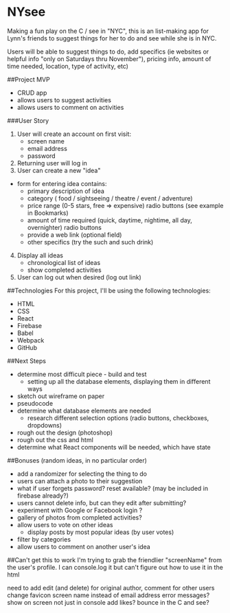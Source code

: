 # NYsee
Making a fun play on the C / see in "NYC", this is an list-making app for Lynn's friends to suggest things for her to do and see while she is in NYC.

Users will be able to suggest things to do, add specifics (ie websites or helpful info "only on Saturdays thru November"), pricing info, amount of time needed, location, type of activity, etc) 

##Project MVP
- CRUD app 
- allows users to suggest activities
- allows users to comment on activities

###User Story
1. User will create an account on first visit:
    * screen name
    * email address 
    * password
2. Returning user will log in
3. User can create a new "idea" 
  * form for entering idea contains:
    * primary description of idea
    * category ( food / sightseeing / theatre / event / adventure) 
    * price range (0-5 stars, free => expensive) radio buttons (see example in Bookmarks)
    * amount of time required (quick, daytime, nightime, all day, overnighter) radio buttons
    * provide a web link (optional field)
    * other specifics (try the such and such drink)
4. Display all ideas
    * chronological list of ideas  
    * show completed activities
5. User can log out when desired (log out link)

##Technologies
For this project, I'll be using the following technologies:
- HTML
- CSS
- React
- Firebase
- Babel
- Webpack
- GitHub

##Next Steps
- determine most difficult piece - build and test
    * setting up all the database elements, displaying them in different ways
- sketch out wireframe on paper
- pseudocode 
- determine what database elements are needed
    * research different selection options (radio buttons, checkboxes, dropdowns)
- rough out the design (photoshop)
- rough out the css and html
- determine what React components will be needed, which have state

##Bonuses (random ideas, in no particular order)
- add a randomizer for selecting the thing to do 
- users can attach a photo to their suggestion
- what if user forgets password? reset available? (may be included in firebase already?)
- users cannot delete info, but can they edit after submitting?
- experiment with Google or Facebook login ?
- gallery of photos from completed activities?
- allow users to vote on other ideas
    * display posts by most popular ideas (by user votes)
- filter by categories
- allow users to comment on another user's idea

##Can't get this to work
I'm trying to grab the friendlier "screenName" from the user's profile.
I can console.log it but can't figure out how to use it in the html

need to add edit (and delete) for original author, comment for other users
change favicon
screen name instead of email address
error messages? show on screen not just in console
add likes?
bounce in the C and see?
